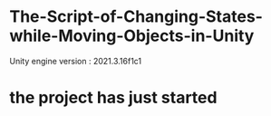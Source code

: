 # The-Script-of-Changing-States-while-Moving-Objects-in-Unity
Unity engine version : 2021.3.16f1c1
# the project has just started
